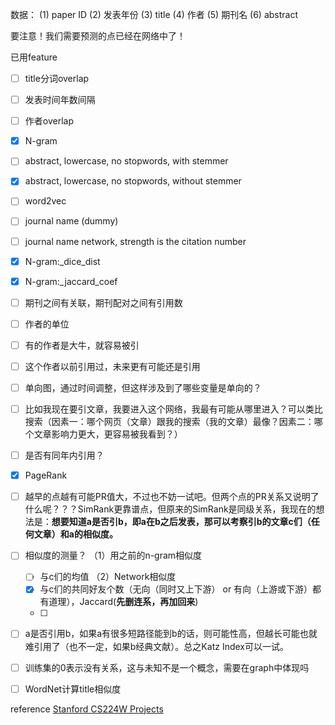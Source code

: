 数据：
(1) paper ID
(2) 发表年份
(3) title
(4) 作者
(5) 期刊名
(6) abstract

要注意！我们需要预测的点已经在网络中了！

已用feature

- [ ] title分词overlap
- [ ] 发表时间年数间隔
- [ ] 作者overlap
- [x] N-gram
- [ ] abstract, lowercase, no stopwords, with stemmer 
- [x] abstract, lowercase, no stopwords, without stemmer 
- [ ] word2vec
- [ ] journal name (dummy)
- [ ] journal name network, strength is the citation number
- [x] N-gram:_dice_dist
- [x] N-gram:_jaccard_coef
- [ ] 期刊之间有关联，期刊配对之间有引用数
- [ ] 作者的单位
- [ ] 有的作者是大牛，就容易被引
- [ ] 这个作者以前引用过，未来更有可能还是引用
- [ ] 单向图，通过时间调整，但这样涉及到了哪些变量是单向的？
- [ ] 比如我现在要引文章，我要进入这个网络，我最有可能从哪里进入？可以类比搜索（因素一：哪个网页（文章）跟我的搜索（我的文章）最像？因素二：哪个文章影响力更大，更容易被我看到？）
- [ ] 是否有同年内引用？
- [x] PageRank
- [ ] 越早的点越有可能PR值大，不过也不妨一试吧。但两个点的PR关系又说明了什么呢？？？SimRank更靠谱点，但原来的SimRank是同级关系，我现在的想法是：**想要知道a是否引b，即a在b之后发表，那可以考察引b的文章c们（任何文章）和a的相似度。**
- [ ] 相似度的测量？
    （1）用之前的n-gram相似度
   - [ ] 与c们的均值
    （2）Network相似度
   - [x] 与c们的共同好友个数（无向（同时又上下游） or 有向（上游或下游）都有道理），Jaccard(**先删连系，再加回来**)
   - [ ] 
- [ ] a是否引用b，如果a有很多短路径能到b的话，则可能性高，但越长可能也就难引用了（也不一定，如果b经典文献）。总之Katz Index可以一试。
- [ ] 训练集的0表示没有关系，这与未知不是一个概念，需要在graph中体现吗
- [ ] WordNet计算title相似度


reference
[Stanford CS224W Projects](http://snap.stanford.edu/class/cs224w-2010/proj2010/)
